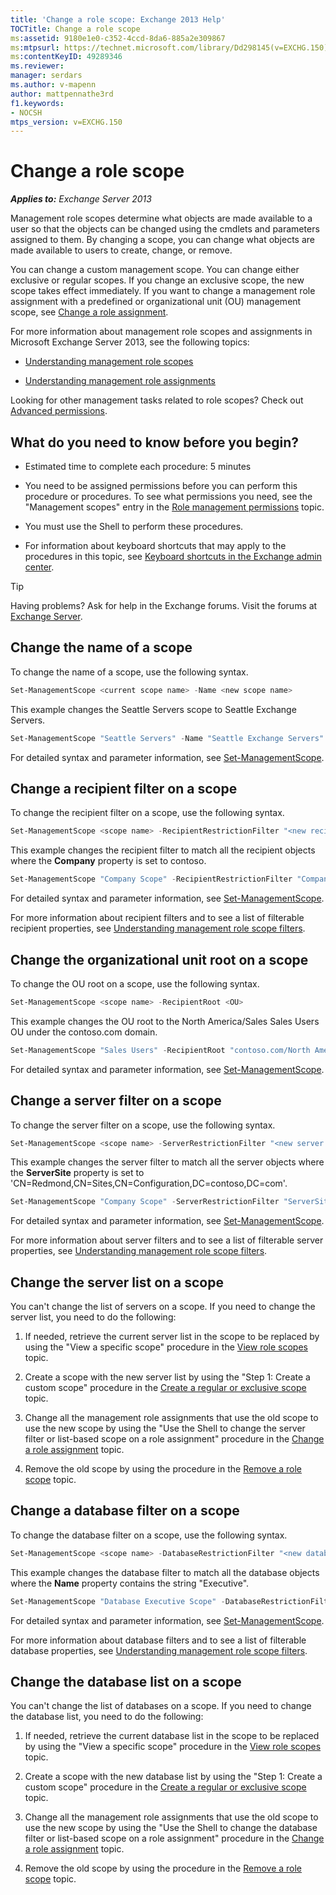 ```yaml
---
title: 'Change a role scope: Exchange 2013 Help'
TOCTitle: Change a role scope
ms:assetid: 9180e1e0-c352-4ccd-8da6-885a2e309867
ms:mtpsurl: https://technet.microsoft.com/library/Dd298145(v=EXCHG.150)
ms:contentKeyID: 49289346
ms.reviewer: 
manager: serdars
ms.author: v-mapenn
author: mattpennathe3rd
f1.keywords:
- NOCSH
mtps_version: v=EXCHG.150
---
```


# Change a role scope

_**Applies to:** Exchange Server 2013_

Management role scopes determine what objects are made available to a user so that the objects can be changed using the cmdlets and parameters assigned to them. By changing a scope, you can change what objects are made available to users to create, change, or remove.

You can change a custom management scope. You can change either exclusive or regular scopes. If you change an exclusive scope, the new scope takes effect immediately. If you want to change a management role assignment with a predefined or organizational unit (OU) management scope, see [Change a role assignment](change-a-role-assignment-exchange-2013-help.md).

For more information about management role scopes and assignments in Microsoft Exchange Server 2013, see the following topics:

- [Understanding management role scopes](understanding-management-role-scopes-exchange-2013-help.md)

- [Understanding management role assignments](understanding-management-role-assignments-exchange-2013-help.md)

Looking for other management tasks related to role scopes? Check out [Advanced permissions](advanced-permissions-exchange-2013-help.md).

## What do you need to know before you begin?

- Estimated time to complete each procedure: 5 minutes

- You need to be assigned permissions before you can perform this procedure or procedures. To see what permissions you need, see the "Management scopes" entry in the [Role management permissions](role-management-permissions-exchange-2013-help.md) topic.

- You must use the Shell to perform these procedures.

- For information about keyboard shortcuts that may apply to the procedures in this topic, see [Keyboard shortcuts in the Exchange admin center](keyboard-shortcuts-in-the-exchange-admin-center-2013-help.md).

> [!TIP]
> Having problems? Ask for help in the Exchange forums. Visit the forums at [Exchange Server](https://go.microsoft.com/fwlink/p/?linkid=60612).

## Change the name of a scope

To change the name of a scope, use the following syntax.

```powershell
Set-ManagementScope <current scope name> -Name <new scope name>
```

This example changes the Seattle Servers scope to Seattle Exchange Servers.

```powershell
Set-ManagementScope "Seattle Servers" -Name "Seattle Exchange Servers"
```

For detailed syntax and parameter information, see [Set-ManagementScope](https://docs.microsoft.com/powershell/module/exchange/Set-ManagementScope).

## Change a recipient filter on a scope

To change the recipient filter on a scope, use the following syntax.

```powershell
Set-ManagementScope <scope name> -RecipientRestrictionFilter "<new recipient filter>"
```

This example changes the recipient filter to match all the recipient objects where the **Company** property is set to contoso.

```powershell
Set-ManagementScope "Company Scope" -RecipientRestrictionFilter "Company -eq 'contoso'"
```

For detailed syntax and parameter information, see [Set-ManagementScope](https://docs.microsoft.com/powershell/module/exchange/Set-ManagementScope).

For more information about recipient filters and to see a list of filterable recipient properties, see [Understanding management role scope filters](understanding-management-role-scope-filters-exchange-2013-help.md).

## Change the organizational unit root on a scope

To change the OU root on a scope, use the following syntax.

```powershell
Set-ManagementScope <scope name> -RecipientRoot <OU>
```

This example changes the OU root to the North America/Sales Sales Users OU under the contoso.com domain.

```powershell
Set-ManagementScope "Sales Users" -RecipientRoot "contoso.com/North America/Sales"
```

For detailed syntax and parameter information, see [Set-ManagementScope](https://docs.microsoft.com/powershell/module/exchange/Set-ManagementScope).

## Change a server filter on a scope

To change the server filter on a scope, use the following syntax.

```powershell
Set-ManagementScope <scope name> -ServerRestrictionFilter "<new server filter>"
```

This example changes the server filter to match all the server objects where the **ServerSite** property is set to 'CN=Redmond,CN=Sites,CN=Configuration,DC=contoso,DC=com'.

```powershell
Set-ManagementScope "Company Scope" -ServerRestrictionFilter "ServerSite -eq 'CN=Redmond,CN=Sites,CN=Configuration,DC=contoso,DC=com'"
```

For detailed syntax and parameter information, see [Set-ManagementScope](https://docs.microsoft.com/powershell/module/exchange/Set-ManagementScope).

For more information about server filters and to see a list of filterable server properties, see [Understanding management role scope filters](understanding-management-role-scope-filters-exchange-2013-help.md).

## Change the server list on a scope

You can't change the list of servers on a scope. If you need to change the server list, you need to do the following:

1. If needed, retrieve the current server list in the scope to be replaced by using the "View a specific scope" procedure in the [View role scopes](view-role-scopes-exchange-2013-help.md) topic.

2. Create a scope with the new server list by using the "Step 1: Create a custom scope" procedure in the [Create a regular or exclusive scope](create-a-regular-or-exclusive-scope-exchange-2013-help.md) topic.

3. Change all the management role assignments that use the old scope to use the new scope by using the "Use the Shell to change the server filter or list-based scope on a role assignment" procedure in the [Change a role assignment](change-a-role-assignment-exchange-2013-help.md) topic.

4. Remove the old scope by using the procedure in the [Remove a role scope](remove-a-role-scope-exchange-2013-help.md) topic.

## Change a database filter on a scope

To change the database filter on a scope, use the following syntax.

```powershell
Set-ManagementScope <scope name> -DatabaseRestrictionFilter "<new database filter>"
```

This example changes the database filter to match all the database objects where the **Name** property contains the string "Executive".

```powershell
Set-ManagementScope "Database Executive Scope" -DatabaseRestrictionFilter "Name -Like '*Executive*'"
```

For detailed syntax and parameter information, see [Set-ManagementScope](https://docs.microsoft.com/powershell/module/exchange/Set-ManagementScope).

For more information about database filters and to see a list of filterable database properties, see [Understanding management role scope filters](understanding-management-role-scope-filters-exchange-2013-help.md).

## Change the database list on a scope

You can't change the list of databases on a scope. If you need to change the database list, you need to do the following:

1. If needed, retrieve the current database list in the scope to be replaced by using the "View a specific scope" procedure in the [View role scopes](view-role-scopes-exchange-2013-help.md) topic.

2. Create a scope with the new database list by using the "Step 1: Create a custom scope" procedure in the [Create a regular or exclusive scope](create-a-regular-or-exclusive-scope-exchange-2013-help.md) topic.

3. Change all the management role assignments that use the old scope to use the new scope by using the "Use the Shell to change the database filter or list-based scope on a role assignment" procedure in the [Change a role assignment](change-a-role-assignment-exchange-2013-help.md) topic.

4. Remove the old scope by using the procedure in the [Remove a role scope](remove-a-role-scope-exchange-2013-help.md) topic.
